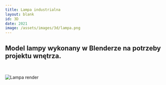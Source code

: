 ```yaml
---
title: Lampa industrialna
layout: blank
id: 3D
date: 2021
image: /assets/images/3d/lampa.png
---
```


<div style="text-align: justify"> 
<h2> 
Model lampy wykonany w Blenderze na potrzeby projektu wnętrza. 
</h2><br>
</div>

![Lampa render]({{site.url}}/assets/images/3d/lampa.png)


